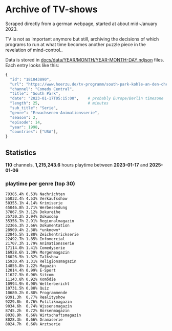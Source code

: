 # Archive of TV-shows

Scraped directly from a german webpage, started at about mid-January 2023.

TV is not as important anymore but still, archiving the decisions of which programs to run at what time
becomes another puzzle piece in the revelation of mind-control.. 

Data is stored in [docs/data/YEAR/MONTH/YEAR-MONTH-DAY.ndjson](docs/data/) files. 
Each entry looks like this:

```python
{
  "id": "181043890", 
  "url": "https://www.hoerzu.de/tv-programm/south-park-kohle-an-den-chefkoch/bid_181043890/", 
  "channel": "Comedy Central", 
  "title": "South Park", 
  "date": "2023-01-17T05:15:00",    # probably Europe/Berlin timezone 
  "length": 25,                     # minutes 
  "sub_title": "Serie", 
  "genre": "Erwachsenen-Animationsserie", 
  "season": 2, 
  "episode": 14, 
  "year": 1998, 
  "countries": ["USA"],
}
```

## Statistics

**110** channels, **1,215,243.6** hours playtime between **2023-01-17** and **2025-01-06**


### playtime per genre (top 30)

    79385.4h 6.53% Nachrichten
    55032.4h 4.53% Verkaufsshow
    50355.1h 4.14% Krimiserie
    45046.8h 3.71% Werbesendung
    37867.5h 3.12% Dokureihe
    35730.2h 2.94% Dokusoap
    35356.7h 2.91% Regionalmagazin
    32366.3h 2.66% Dokumentation
    28909.4h 2.38% *unknown*
    22845.5h 1.88% Zeichentrickserie
    22492.7h 1.85% Infomercial
    21707.3h 1.79% Animationsserie
    17114.0h 1.41% Comedyserie
    16928.6h 1.39% Morgenmagazin
    16026.5h 1.32% Talkshow
    15930.4h 1.31% Religionsmagazin
    14855.8h 1.22% Magazin
    12014.4h 0.99% E-Sport
    11627.5h 0.96% Sitcom
    11143.8h 0.92% Komödie
    10994.9h 0.90% Wetterbericht
    10731.5h 0.88% Quiz
    10680.2h 0.88% Programmende
    9391.3h  0.77% Realityshow
    9229.8h  0.76% Politikmagazin
    9034.6h  0.74% Wissensmagazin
    8745.2h  0.72% Börsenmagazin
    8038.9h  0.66% Wirtschaftsmagazin
    8028.3h  0.66% Dramaserie
    8024.7h  0.66% Arztserie
